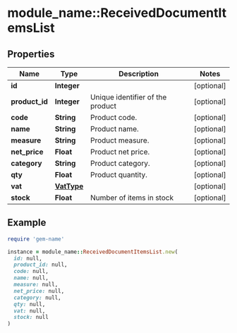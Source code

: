 # module_name::ReceivedDocumentItemsList

## Properties

| Name | Type | Description | Notes |
| ---- | ---- | ----------- | ----- |
| **id** | **Integer** |  | [optional] |
| **product_id** | **Integer** | Unique identifier of the product | [optional] |
| **code** | **String** | Product code. | [optional] |
| **name** | **String** | Product name. | [optional] |
| **measure** | **String** | Product measure. | [optional] |
| **net_price** | **Float** | Product net price. | [optional] |
| **category** | **String** | Product category. | [optional] |
| **qty** | **Float** | Product quantity. | [optional] |
| **vat** | [**VatType**](VatType.md) |  | [optional] |
| **stock** | **Float** | Number of items in stock | [optional] |

## Example

```ruby
require 'gem-name'

instance = module_name::ReceivedDocumentItemsList.new(
  id: null,
  product_id: null,
  code: null,
  name: null,
  measure: null,
  net_price: null,
  category: null,
  qty: null,
  vat: null,
  stock: null
)
```

